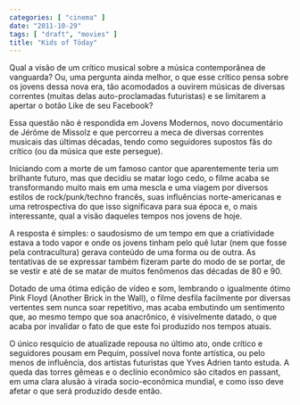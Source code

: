 ```yaml
---
categories: [ "cinema" ]
date: "2011-10-29"
tags: [ "draft", "movies" ]
title: "Kids of Töday"
---
```

Qual a visão de um crítico musical sobre a música contemporânea de
vanguarda? Ou, uma pergunta ainda melhor, o que esse crítico pensa sobre
os jovens dessa nova era, tão acomodados a ouvirem músicas de diversas
correntes (muitas delas auto-proclamadas futuristas) e se limitarem a
apertar o botão Like de seu Facebook?

Essa questão não é respondida em Jovens Modernos, novo documentário de
Jérôme de Missolz e que percorreu a meca de diversas correntes musicais
das últimas décadas, tendo como seguidores supostos fãs do crítico
(ou da música que este persegue).

Iniciando com a morte de um famoso cantor que aparentemente teria um
brilhante futuro, mas que decidiu se matar logo cedo, o filme acaba
se transformando muito mais em uma mescla e uma viagem por diversos
estilos de rock/punk/techno francês, suas influências norte-americanas
e uma retrospectiva do que isso significava para sua época e, o mais
interessante, qual a visão daqueles tempos nos jovens de hoje.

A resposta é simples: o saudosismo de um tempo em que a criatividade
estava a todo vapor e onde os jovens tinham pelo quê lutar (nem que
fosse pela contracultura) gerava conteúdo de uma forma ou de outra. As
tentativas de se expressar também fizeram parte do modo de se portar,
de se vestir e até de se matar de muitos fenômenos das décadas de 80
e 90.

Dotado de uma ótima edição de vídeo e som, lembrando o igualmente
ótimo Pink Floyd (Another Brick in the Wall), o filme desfila facilmente
por diversas vertentes sem nunca soar repetitivo, mas acaba embutindo
um sentimento que, ao mesmo tempo que soa anacrônico, é visivelmente
datado, o que acaba por invalidar o fato de que este foi produzido nos
tempos atuais.

O único resquício de atualizade repousa no último ato, onde crítico
e seguidores pousam em Pequim, possível nova fonte artística, ou pelo
menos de influência, dos artistas futuristas que Yves Adrien tanto
estuda. A queda das torres gêmeas e o declínio econômico são citados
en passant, em uma clara alusão à virada socio-econômica mundial,
e como isso deve afetar o que será produzido desde então.

